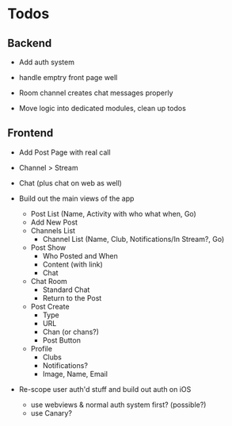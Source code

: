 # Todos

## Backend

- Add auth system

- handle emptry front page well

- Room channel creates chat messages properly

- Move logic into dedicated modules, clean up todos

## Frontend

- Add Post Page with real call
- Channel > Stream
- Chat (plus chat on web as well)

- Build out the main views of the app
    - Post List (Name, Activity with who what when, Go)
    - Add New Post
  - Channels List
    - Channel List (Name, Club, Notifications/In Stream?, Go)
  - Post Show
    - Who Posted and When
    - Content (with link)
    - Chat
  - Chat Room
    - Standard Chat
    - Return to the Post
  - Post Create
    - Type
    - URL
    - Chan (or chans?)
    - Post Button
  - Profile
    - Clubs
    - Notifications?
    - Image, Name, Email

- Re-scope user auth'd stuff and build out auth on iOS
  - use webviews & normal auth system first? (possible?)
  - use Canary?
